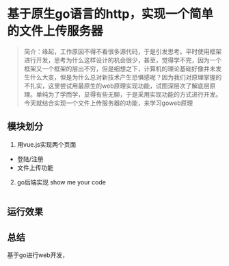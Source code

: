# 基于原生go语言的http，实现一个简单的文件上传服务器

> 简介：缘起，工作原因不得不看很多源代码，于是引发思考。平时使用框架进行开发，思考为什么这样设计的机会很少，甚至，觉得学不完，因为一个框架又一个框架的层出不穷，但是细想之下，计算机的理论基础好像并未发生什么大变，但是为什么总对新技术产生恐惧感呢？因为我们对原理掌握的不扎实，这里尝试用最原生的web原理实现功能，试图深层次了解底层原理。单纯为了学而学，显得有些无聊，于是采用实现功能的方式进行开发。今天就结合实现一个文件上传服务器的功能，来学习goweb原理

## 模块划分
1. 用vue.js实现两个页面
 * 登陆/注册
 * 文件上传功能

2. go后端实现
show me your code
```

```
## 运行效果

## 总结
基于go进行web开发，